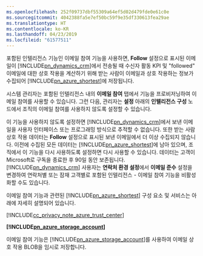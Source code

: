 ```yaml
---
ms.openlocfilehash: 252f09737dbf55309a64ef5d02d479fde0e61c0e
ms.sourcegitcommit: 4042388fa5e7ef50bc59f9e35df330613fea29ae
ms.translationtype: HT
ms.contentlocale: ko-KR
ms.lasthandoff: 04/23/2019
ms.locfileid: "61577511"
---
```

포함된 인텔리전스 기능인 이메일 참여 기능을 사용하면, **Follow** 설정으로 표시된 이메일이 [!INCLUDE[pn_dynamics_crm](pn-dynamics-crm.md)]에서 전송될 때 수신자 활동 KPI 및 "followed" 이메일에 대한 상호 작용을 계산하기 위해 받는 사람이 이메일과 상호 작용하는 정보가 수집되어 [!INCLUDE[pn_azure_shortest](pn-azure-shortest.md)]에 저장됩니다.  
  
 시스템 관리자는 포함된 인텔리전스 내의 **이메일 참여** 탭에서 기능을 프로비저닝하여 이메일 참여를 사용할 수 있습니다. 그런 다음, 관리자는 **설정** 아래의 **인텔리전스 구성** 노드에서 조직의 이메일 참여를 사용하지 않도록 설정할 수 있습니다.  
  
 이 기능을 사용하지 않도록 설정하면 [!INCLUDE[pn_dynamics_crm](pn-dynamics-crm.md)]에서 보낸 이메일을 사용자 인터페이스 또는 프로그래밍 방식으로 추적할 수 없습니다. 또한 받는 사람 상호 작용 데이터는 **Follow** 설정으로 표시된 보낸 이메일에서 더 이상 수집되지 않습니다. 이전에 수집된 모든 데이터는 [!INCLUDE[pn_azure_shortest](pn-azure-shortest.md)]에 남아 있으며, 조직에서 이 기능을 다시 사용하도록 설정하면 다시 사용할 수 있습니다. 데이터는 고객이 Microsoft로 구독을 종료한 후 90일 동안 보존됩니다. [!INCLUDE[pn_dynamics_crm](pn-dynamics-crm.md)] 사용자는 **연락처 환경 설정**에서 **이메일 준수** 설정을 변경하여 연락처별 또는 잠재 고객별로 포함된 인텔리전스 - 이메일 참여 기능을 비활성화할 수도 있습니다.  
  
 이메일 참여 기능과 관련된 [!INCLUDE[pn_azure_shortest](pn-azure-shortest.md)] 구성 요소 및 서비스는 아래에 자세히 설명되어 있습니다.  
  
 [!INCLUDE[cc_privacy_note_azure_trust_center](cc-privacy-note-azure-trust-center.md)]  
  
 **[!INCLUDE[pn_azure_storage_account](pn-azure-storage-account.md)]**  
  
 이메일 참여 기능은 [!INCLUDE[pn_azure_storage_account](pn-azure-storage-account.md)]를 사용하여 이메일 상호 작용 BLOB을 임시로 저장합니다.